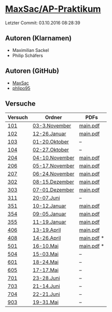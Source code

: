 # [MaxSac/AP-Praktikum](https://github.com/MaxSac/AP-Praktikum)

Letzter Commit: 03.10.2016 08:28:39

## Autoren (Klarnamen)
- Maximilian Sackel
- Philip Schäfers

## Autoren (GitHub)
- [MaxSac](https://github.com/MaxSac)
- [phlipo95](https://github.com/phlipo95)

## Versuche

|        Versuch         |                                      Ordner                                       |                                                                           PDFs                                                                           |
|------------------------|-----------------------------------------------------------------------------------|----------------------------------------------------------------------------------------------------------------------------------------------------------|
|[101](../../versuch/101)|[03-3.November](https://github.com/MaxSac/AP-Praktikum/tree/master/03-3.November)  |[main.pdf](https://docs.google.com/viewer?url=https://raw.githubusercontent.com/MaxSac/AP-Praktikum/master/03-3.November/build/main.pdf)                  |
|[102](../../versuch/102)|[12-26.Januar](https://github.com/MaxSac/AP-Praktikum/tree/master/12-26.Januar)    |[main.pdf](https://docs.google.com/viewer?url=https://raw.githubusercontent.com/MaxSac/AP-Praktikum/master/12-26.Januar/build/main.pdf)                   |
|[103](../../versuch/103)|[01-20.Oktober](https://github.com/MaxSac/AP-Praktikum/tree/master/01-20.Oktober)  |–                                                                                                                                                         |
|[104](../../versuch/104)|[02-27.Oktober](https://github.com/MaxSac/AP-Praktikum/tree/master/02-27.Oktober)  |–                                                                                                                                                         |
|[204](../../versuch/204)|[04-10.November](https://github.com/MaxSac/AP-Praktikum/tree/master/04-10.November)|[main.pdf](https://docs.google.com/viewer?url=https://raw.githubusercontent.com/MaxSac/AP-Praktikum/master/04-10.November/build/main.pdf)                 |
|[206](../../versuch/206)|[05-17.November](https://github.com/MaxSac/AP-Praktikum/tree/master/05-17.November)|[main.pdf](https://docs.google.com/viewer?url=https://raw.githubusercontent.com/MaxSac/AP-Praktikum/master/05-17.November/build/main.pdf)                 |
|[207](../../versuch/207)|[06-24.November](https://github.com/MaxSac/AP-Praktikum/tree/master/06-24.November)|[main.pdf](https://docs.google.com/viewer?url=https://raw.githubusercontent.com/MaxSac/AP-Praktikum/master/06-24.November/build/main.pdf)                 |
|[302](../../versuch/302)|[08-15.Dezember](https://github.com/MaxSac/AP-Praktikum/tree/master/08-15.Dezember)|[main.pdf](https://docs.google.com/viewer?url=https://raw.githubusercontent.com/MaxSac/AP-Praktikum/master/08-15.Dezember/build/main.pdf)                 |
|[303](../../versuch/303)|[07-01.Dezember](https://github.com/MaxSac/AP-Praktikum/tree/master/07-01.Dezember)|[main.pdf](https://docs.google.com/viewer?url=https://raw.githubusercontent.com/MaxSac/AP-Praktikum/master/07-01.Dezember/build/main.pdf)                 |
|[311](../../versuch/311)|[20-07.Juni](https://github.com/MaxSac/AP-Praktikum/tree/master/20-07.Juni)        |–                                                                                                                                                         |
|[351](../../versuch/351)|[10-12.Januar](https://github.com/MaxSac/AP-Praktikum/tree/master/10-12.Januar)    |[main.pdf](https://docs.google.com/viewer?url=https://raw.githubusercontent.com/MaxSac/AP-Praktikum/master/10-12.Januar/build/main.pdf)                   |
|[354](../../versuch/354)|[09-05.Januar](https://github.com/MaxSac/AP-Praktikum/tree/master/09-05.Januar)    |[main.pdf](https://docs.google.com/viewer?url=https://raw.githubusercontent.com/MaxSac/AP-Praktikum/master/09-05.Januar/build/main.pdf)                   |
|[355](../../versuch/355)|[11-19.Januar](https://github.com/MaxSac/AP-Praktikum/tree/master/11-19.Januar)    |[main.pdf](https://docs.google.com/viewer?url=https://raw.githubusercontent.com/MaxSac/AP-Praktikum/master/11-19.Januar/build/main.pdf)                   |
|[406](../../versuch/406)|[13-19.April](https://github.com/MaxSac/AP-Praktikum/tree/master/13-19.April)      |[main.pdf](https://docs.google.com/viewer?url=https://raw.githubusercontent.com/MaxSac/AP-Praktikum/master/13-19.April/build/main.pdf)                    |
|[408](../../versuch/408)|[14-26.April](https://github.com/MaxSac/AP-Praktikum/tree/master/14-26.April)      |[main.pdf](https://docs.google.com/viewer?url=https://raw.githubusercontent.com/NicoWeio/awesome-ap-pdfs/main/MaxSac%E2%88%95AP-Praktikum/408/main.pdf) \*|
|[501](../../versuch/501)|[16-10.Mai](https://github.com/MaxSac/AP-Praktikum/tree/master/16-10.Mai)          |[main.pdf](https://docs.google.com/viewer?url=https://raw.githubusercontent.com/NicoWeio/awesome-ap-pdfs/main/MaxSac%E2%88%95AP-Praktikum/501/main.pdf) \*|
|[504](../../versuch/504)|[15-03.Mai](https://github.com/MaxSac/AP-Praktikum/tree/master/15-03.Mai)          |–                                                                                                                                                         |
|[601](../../versuch/601)|[18-24.Mai](https://github.com/MaxSac/AP-Praktikum/tree/master/18-24.Mai)          |–                                                                                                                                                         |
|[605](../../versuch/605)|[17-17.Mai](https://github.com/MaxSac/AP-Praktikum/tree/master/17-17.Mai)          |–                                                                                                                                                         |
|[701](../../versuch/701)|[23-28.Juni](https://github.com/MaxSac/AP-Praktikum/tree/master/23-28.Juni)        |–                                                                                                                                                         |
|[703](../../versuch/703)|[21-14.Juni](https://github.com/MaxSac/AP-Praktikum/tree/master/21-14.Juni)        |–                                                                                                                                                         |
|[704](../../versuch/704)|[22-21.Juni](https://github.com/MaxSac/AP-Praktikum/tree/master/22-21.Juni)        |–                                                                                                                                                         |
|[903](../../versuch/903)|[19-31.Mai](https://github.com/MaxSac/AP-Praktikum/tree/master/19-31.Mai)          |–                                                                                                                                                         |
